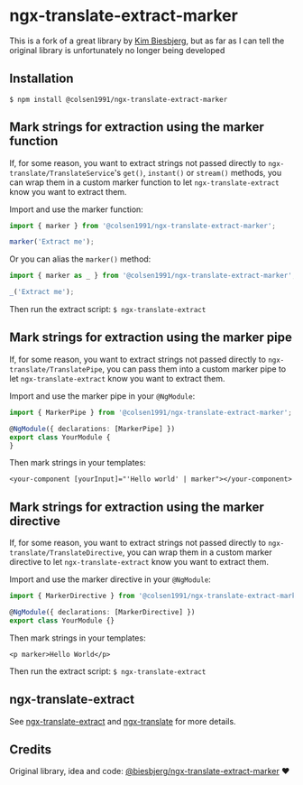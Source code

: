 # ngx-translate-extract-marker
This is a fork of a great library by [Kim Biesbjerg](https://github.com/biesbjerg), but as far as I can tell the original library is unfortunately no longer being developed

## Installation
`$ npm install @colsen1991/ngx-translate-extract-marker`

## Mark strings for extraction using the marker function
If, for some reason, you want to extract strings not passed directly to `ngx-translate/TranslateService`'s `get()`, `instant()` or `stream()` methods, you can wrap them in a custom marker function to let `ngx-translate-extract` know you want to extract them.

Import and use the marker function:

```ts
import { marker } from '@colsen1991/ngx-translate-extract-marker';

marker('Extract me');
```

Or you can alias the `marker()` method:

```ts
import { marker as _ } from '@colsen1991/ngx-translate-extract-marker';

_('Extract me');
```

Then run the extract script: `$ ngx-translate-extract`

## Mark strings for extraction using the marker pipe
If, for some reason, you want to extract strings not passed directly to `ngx-translate/TranslatePipe`, you can pass them into a custom marker pipe to let `ngx-translate-extract` know you want to extract them.

Import and use the marker pipe in your `@NgModule`:

```ts
import { MarkerPipe } from '@colsen1991/ngx-translate-extract-marker';

@NgModule({ declarations: [MarkerPipe] })
export class YourModule {
}
```

Then mark strings in your templates:

```angular2html
<your-component [yourInput]="'Hello world' | marker"></your-component>
```

## Mark strings for extraction using the marker directive
If, for some reason, you want to extract strings not passed directly to `ngx-translate/TranslateDirective`, you can wrap them in a custom marker directive to let `ngx-translate-extract` know you want to extract them.

Import and use the marker directive in your `@NgModule`:

```ts
import { MarkerDirective } from '@colsen1991/ngx-translate-extract-marker';

@NgModule({ declarations: [MarkerDirective] })
export class YourModule {}
```

Then mark strings in your templates:

```angular2html
<p marker>Hello World</p>
```

Then run the extract script: `$ ngx-translate-extract`

## ngx-translate-extract
See [ngx-translate-extract](https://github.com/bartholomej/ngx-translate-extract) and [ngx-translate](https://github.com/ngx-translate/core) for more details.

## Credits
Original library, idea and code: [@biesbjerg/ngx-translate-extract-marker](https://github.com/biesbjerg/ngx-translate-extract-marker) ❤️
